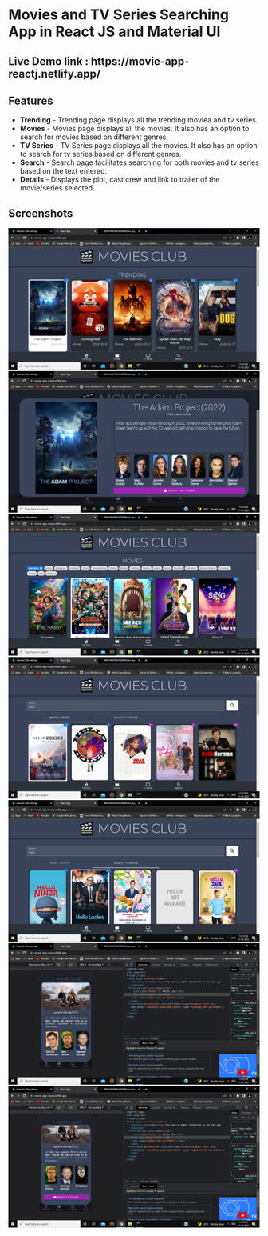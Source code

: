 # Movies and TV Series Searching App in React JS and Material UI

<h2>Live Demo link : https://movie-app-reactj.netlify.app/</h2> 

<h2>Features</h2> 
 <ul>
  <li>
    <strong>Trending</strong> - Trending page displays all the trending moviea and tv series. 
  </li>
  <li>
    <strong>Movies</strong> - Movies page displays all the movies. It also has an option to search for movies based on different genres.
  </li>
  <li>
   <strong>TV Series</strong> - TV Series page displays all the movies. It also has an option to search for tv series based on different genres.
  </li>
  <li>
    <strong>Search</strong> - Search page facilitates searching for both movies and tv series based on the text entered.
  </li>
  <li>
    <strong>Details</strong> - Displays the plot, cast crew and link to trailer of the movie/series selected.
  </li>
  </ul>
  
  <h2>Screenshots</h2> 

   ![](https://github.com/KRISHNAPRASADEK/Movie-App-React/blob/main/public/Screenshot%20(168).png)
   <br/>
   ![](https://github.com/KRISHNAPRASADEK/Movie-App-React/blob/main/public/Screenshot%20(169).png)
   <br/>
   ![](https://github.com/KRISHNAPRASADEK/Movie-App-React/blob/main/public/Screenshot%20(170).png)
   <br/>
   ![](https://github.com/KRISHNAPRASADEK/Movie-App-React/blob/main/public/Screenshot%20(172).png)
   <br/>
   ![](https://github.com/KRISHNAPRASADEK/Movie-App-React/blob/main/public/Screenshot%20(173).png)
   <br/>
   ![](https://github.com/KRISHNAPRASADEK/Movie-App-React/blob/main/public/Screenshot%20(174).png)
   <br/>
   ![](https://github.com/KRISHNAPRASADEK/Movie-App-React/blob/main/public/Screenshot%20(175).png)

